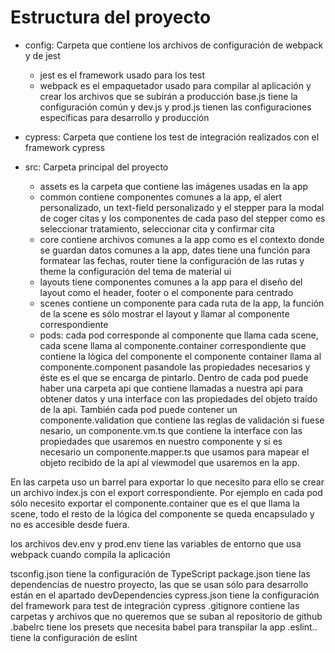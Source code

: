 # Estructura del proyecto

- config: Carpeta que contiene los archivos de configuración de webpack y de jest

  - jest es el framework usado para los test
  - webpack es el empaquetador usado para compilar al aplicación y crear los archivos que se subirán a producción
    base.js tiene la configuración común y dev.js y prod.js tienen las configuraciones específicas para desarrollo y producción

- cypress: Carpeta que contiene los test de integración realizados con el framework cypress
- src: Carpeta principal del proyecto
  - assets es la carpeta que contiene las imágenes usadas en la app
  - common contiene componentes comunes a la app, el alert personalizado, un text-field personalizado y el stepper para la modal de coger citas y los componentes
    de cada paso del stepper como es seleccionar tratamiento, seleccionar cita y confirmar cita
  - core contiene archivos comunes a la app como es el contexto donde se guardan datos comunes a la app, dates tiene una función para formatear las fechas,
    router tiene la configuración de las rutas y theme la configuración del tema de material ui
  - layouts tiene componentes comunes a la app para el diseño del layout como el header, footer o el componente para centrado
  - scenes contiene un componente para cada ruta de la app, la función de la scene es sólo mostrar el layout y llamar al componente correspondiente
  - pods: cada pod corresponde al componente que llama cada scene, cada scene llama al componente.container correspondiente que contiene la lógica del componente
    el componente container llama al componente.component pasandole las propiedades necesarios y éste es el que se encarga de pintarlo. Dentro de cada pod puede haber
    una carpeta api que contiene llamadas a nuestra api para obtener datos y una interface con las propiedades del objeto traído de la api. También cada pod puede contener
    un componente.validation que contiene las reglas de validación si fuese nesario, un componente.vm.ts que contiene la interface con las propiedades que usaremos
    en nuestro componente y si es necesario un componente.mapper.ts que usamos para mapear el objeto recibido de la api al viewmodel que usaremos en la app.

En las carpeta uso un barrel para exportar lo que necesito para ello se crear un archivo index.js con el export correspondiente.
Por ejemplo en cada pod sólo necesito exportar el componente.container que es el que llama la scene, todo el resto de la lógica del componente se queda encapsulado y no es accesible desde fuera.

los archivos dev.env y prod.env tiene las variables de entorno que usa webpack cuando compila la aplicación

tsconfig.json tiene la configuración de TypeScript
package.json tiene las dependencias de nuestro proyecto, las que se usan sólo para desarrollo están en el apartado devDependencies
cypress.json tiene la configuración del framework para test de integración cypress
.gitignore contiene las carpetas y archivos que no queremos que se suban al repositorio de github
.babelrc tiene los presets que necesita babel para transpilar la app
.eslint.. tiene la configuración de eslint
